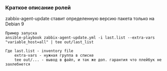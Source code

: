 ### Краткое описание ролей

zabbix-agent-update
ставит определенную версию пакета только на Debian 9

```
Пример запуска
ansible-playbook zabbix-agent-update.yml -i last.list --extra-vars "variable_host=all" | tee out/last_list

Где last.list - inventory file
    extra-vars - нужная группа в списке
    tee out/... - вывод в файл, и так же доп. гарантия что плейбук не захлебнется
```
